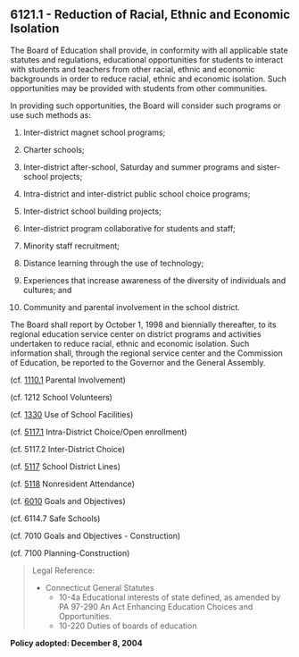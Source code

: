 ## 6121.1 - Reduction of Racial, Ethnic and Economic Isolation

The Board of Education shall provide, in conformity with all applicable state statutes and regulations, educational opportunities for students to interact with students and teachers from other racial, ethnic and economic backgrounds in order to reduce racial, ethnic and economic isolation.  Such opportunities may be provided with students from other communities.

In providing such opportunities, the Board will consider such programs or use such methods as:

1. Inter-district magnet school programs;

2. Charter schools;

3. Inter-district after-school, Saturday and summer programs and sister-school projects;

4. Intra-district and inter-district public school choice programs;

5. Inter-district school building projects;

6. Inter-district program collaborative for students and staff;

7. Minority staff recruitment;

8. Distance learning through the use of technology;

9. Experiences that increase awareness of the diversity of individuals and cultures; and

10. Community and parental involvement in the school district.


The Board shall report by October 1, 1998 and biennially thereafter, to its regional education service center on district programs and activities undertaken to reduce racial, ethnic and economic isolation.  Such information shall, through the regional service center and the Commission of Education, be reported to the Governor and the General Assembly.

\(cf. [1110.1](/policies/1000/1110-1.md) Parental Involvement\)

\(cf. 1212 School Volunteers\)

\(cf. [1330](/policies/1000/1330.md) Use of School Facilities\)

\(cf. [5117.1](/policies/5000/5117-1.md) Intra-District Choice/Open enrollment\)

\(cf. 5117.2 Inter-District Choice\)

\(cf. [5117](/policies/5000/5117.md) School District Lines\)

\(cf. [5118](/policies/5000/5118.md) Nonresident Attendance\)

\(cf. [6010](/policies/6000/6010.md) Goals and Objectives\)

\(cf. 6114.7 Safe Schools\)

\(cf. 7010 Goals and Objectives - Construction\)

\(cf. 7100 Planning-Construction\)

> Legal Reference:
> 
> * Connecticut General Statutes
>   * 10-4a Educational interests of state defined, as amended by PA 97-290 An Act Enhancing Education Choices and Opportunities.
>   * 10-220 Duties of boards of education

**Policy adopted:  December 8, 2004**

